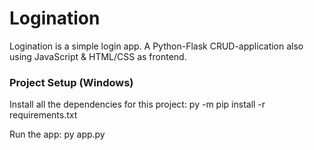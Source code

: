 # Logination
Logination is a simple login app. A Python-Flask CRUD-application also using JavaScript &amp; HTML/CSS as frontend.

### Project Setup (Windows)

Install all the dependencies for this project:
py -m pip install -r requirements.txt

Run the app:
py app.py
 
